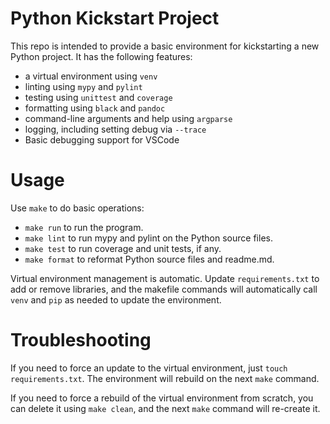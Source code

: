 # Python Kickstart Project

This repo is intended to provide a basic environment for kickstarting a
new Python project. It has the following features:

-   a virtual environment using `venv`
-   linting using `mypy` and `pylint`
-   testing using `unittest` and `coverage`
-   formatting using `black` and `pandoc`
-   command-line arguments and help using `argparse`
-   logging, including setting debug via `--trace`
-   Basic debugging support for VSCode

# Usage

Use `make` to do basic operations:

-   `make run` to run the program.
-   `make lint` to run mypy and pylint on the Python source files.
-   `make test` to run coverage and unit tests, if any.
-   `make format` to reformat Python source files and readme.md.

Virtual environment management is automatic. Update `requirements.txt`
to add or remove libraries, and the makefile commands will automatically
call `venv` and `pip` as needed to update the environment.

# Troubleshooting

If you need to force an update to the virtual environment, just
`touch requirements.txt`. The environment will rebuild on the next
`make` command.

If you need to force a rebuild of the virtual environment from scratch,
you can delete it using `make clean`, and the next `make` command will
re-create it.
